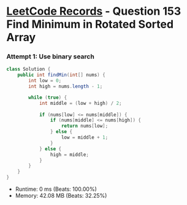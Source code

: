 # [LeetCode Records](../../README.md) - Question 153 Find Minimum in Rotated Sorted Array

### Attempt 1: Use binary search
```java
class Solution {
    public int findMin(int[] nums) {
        int low = 0;
        int high = nums.length - 1;

        while (true) {
            int middle = (low + high) / 2;
            
            if (nums[low] <= nums[middle]) {
                if (nums[middle] <= nums[high]) {
                    return nums[low];
                } else {
                    low = middle + 1;
                }
            } else {
                high = middle;
            }
        }
    }
}
```
- Runtime: 0 ms (Beats: 100.00%)
- Memory: 42.08 MB (Beats: 32.25%)

<br>
